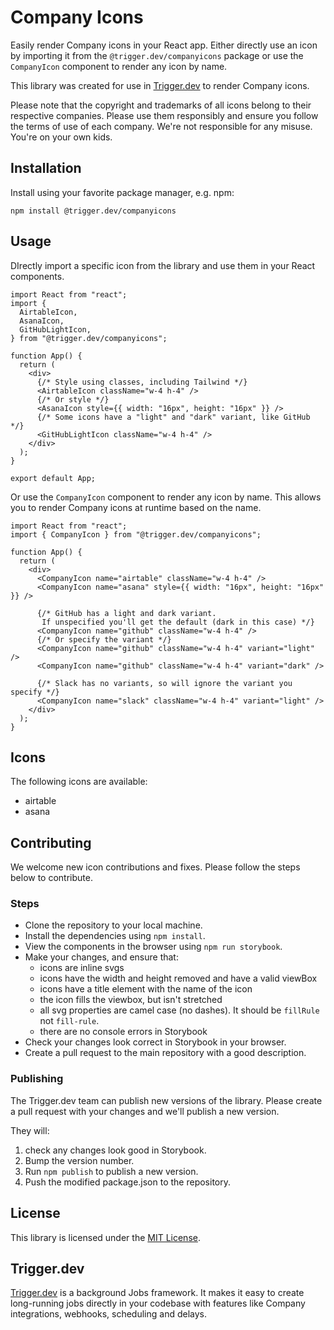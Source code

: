# Company Icons

Easily render Company icons in your React app. Either directly use an icon by importing it from the `@trigger.dev/companyicons` package or use the `CompanyIcon` component to render any icon by name.

This library was created for use in [Trigger.dev](https://trigger.dev) to render Company icons.

Please note that the copyright and trademarks of all icons belong to their respective companies. Please use them responsibly and ensure you follow the terms of use of each company. We're not responsible for any misuse. You're on your own kids.

## Installation

Install using your favorite package manager, e.g. npm:

```
npm install @trigger.dev/companyicons
```

## Usage

DIrectly import a specific icon from the library and use them in your React components.

```tsx
import React from "react";
import {
  AirtableIcon,
  AsanaIcon,
  GitHubLightIcon,
} from "@trigger.dev/companyicons";

function App() {
  return (
    <div>
      {/* Style using classes, including Tailwind */}
      <AirtableIcon className="w-4 h-4" />
      {/* Or style */}
      <AsanaIcon style={{ width: "16px", height: "16px" }} />
      {/* Some icons have a "light" and "dark" variant, like GitHub */}
      <GitHubLightIcon className="w-4 h-4" />
    </div>
  );
}

export default App;
```

Or use the `CompanyIcon` component to render any icon by name. This allows you to render Company icons at runtime based on the name.

```tsx
import React from "react";
import { CompanyIcon } from "@trigger.dev/companyicons";

function App() {
  return (
    <div>
      <CompanyIcon name="airtable" className="w-4 h-4" />
      <CompanyIcon name="asana" style={{ width: "16px", height: "16px" }} />

      {/* GitHub has a light and dark variant.
       If unspecified you'll get the default (dark in this case) */}
      <CompanyIcon name="github" className="w-4 h-4" />
      {/* Or specify the variant */}
      <CompanyIcon name="github" className="w-4 h-4" variant="light" />
      <CompanyIcon name="github" className="w-4 h-4" variant="dark" />

      {/* Slack has no variants, so will ignore the variant you specify */}
      <CompanyIcon name="slack" className="w-4 h-4" variant="light" />
    </div>
  );
}
```

## Icons

The following icons are available:

- airtable
- asana

## Contributing

We welcome new icon contributions and fixes. Please follow the steps below to contribute.

### Steps

- Clone the repository to your local machine.
- Install the dependencies using `npm install`.
- View the components in the browser using `npm run storybook`.
- Make your changes, and ensure that:
  - icons are inline svgs
  - icons have the width and height removed and have a valid viewBox
  - icons have a title element with the name of the icon
  - the icon fills the viewbox, but isn't stretched
  - all svg properties are camel case (no dashes). It should be `fillRule` not `fill-rule`.
  - there are no console errors in Storybook
- Check your changes look correct in Storybook in your browser.
- Create a pull request to the main repository with a good description.

### Publishing

The Trigger.dev team can publish new versions of the library. Please create a pull request with your changes and we'll publish a new version.

They will:

1. check any changes look good in Storybook.
2. Bump the version number.
3. Run `npm publish` to publish a new version.
4. Push the modified package.json to the repository.

## License

This library is licensed under the [MIT License](https://github.com/triggerdotdev/Company-icons/blob/main/license).

## Trigger.dev

[Trigger.dev](https://trigger.dev) is a background Jobs framework. It makes it easy to create long-running jobs directly in your codebase with features like Company integrations, webhooks, scheduling and delays.
